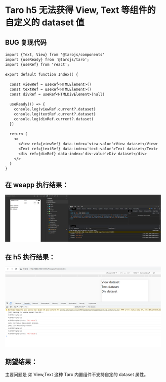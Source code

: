 # Taro h5 无法获得 View, Text 等组件的自定义的 dataset 值

## BUG 复现代码

```tsx
import {Text, View} from '@tarojs/components'
import {useReady} from '@tarojs/taro';
import {useRef} from 'react';

export default function Index() {

  const viewRef = useRef<HTMLElement>()
  const textRef = useRef<HTMLElement>()
  const divRef = useRef<HTMLDivElement>(null)

  useReady(() => {
    console.log(viewRef.current?.dataset)
    console.log(textRef.current?.dataset)
    console.log(divRef.current?.dataset)
  })

  return (
    <>
      <View ref={viewRef} data-index='view-value'>View dataset</View>
      <Text ref={textRef} data-index='text-value'>Text dataset</Text>
      <div ref={divRef} data-index='div-value'>Div dataset</div>
    </>
  )
}
```

## 在 weapp 执行结果：

![weapp](https://raw.githubusercontent.com/taroify/taro330-dataset/main/images/weapp.png)

## 在 h5 执行结果：

![h5](https://raw.githubusercontent.com/taroify/taro330-dataset/main/images/h5.png)

## 期望结果：

主要问题是 如 View,Text 这种 Taro 内置组件不支持自定的 dataset 属性。
